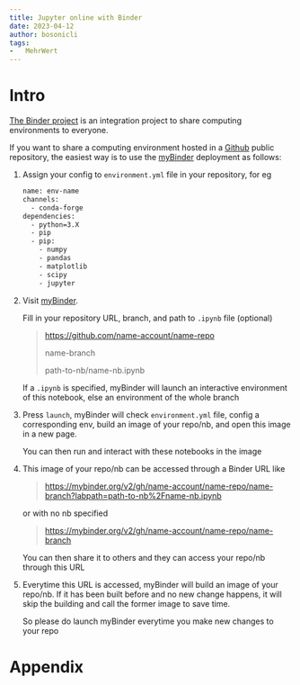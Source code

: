 ```yaml
---
title: Jupyter online with Binder
date: 2023-04-12
author: bosonicli
tags:
-   MehrWert
---
```


# Intro

[The Binder project][Binder] is an integration project to share computing environments to everyone.

If you want to share a computing environment hosted in a [Github][Github] public repository, the easiest way is to use the [myBinder][myBinder] deployment as follows:

1.  Assign your config to `environment.yml` file in your repository, for eg

    ```bash
    name: env-name
    channels:
      - conda-forge
    dependencies:
      - python=3.X
      - pip
      - pip:
        - numpy
        - pandas
        - matplotlib
        - scipy
        - jupyter
    ```

2.  Visit [myBinder][myBinder].

    Fill in your repository URL, branch, and path to `.ipynb` file (optional)

    >   https://github.com/name-account/name-repo
    >
    >   name-branch
    >
    >   path-to-nb/name-nb.ipynb

    If a `.ipynb` is specified, myBinder will launch an interactive environment of this notebook, else an environment of the whole branch

3.  Press `launch`, myBinder will check `environment.yml` file, config a corresponding env, build an image of your repo/nb, and open this image in a new page.

    You can then run and interact with these notebooks in the image

4.  This image of your repo/nb can be accessed through a Binder URL like

    >   https://mybinder.org/v2/gh/name-account/name-repo/name-branch?labpath=path-to-nb%2Fname-nb.ipynb

    or with no nb specified

    >   https://mybinder.org/v2/gh/name-account/name-repo/name-branch

    You can then share it to others and they can access your repo/nb through this URL

5.  Everytime this URL is accessed, myBinder will build an image of your repo/nb. If it has been built before and no new change happens, it will skip the building and call the former image to save time. 

    So please do launch myBinder everytime you make new changes to your repo


# Appendix

[Github]:https://github.com

[Binder]:https://jupyter.org/binder

[myBinder]:https://mybinder.org/